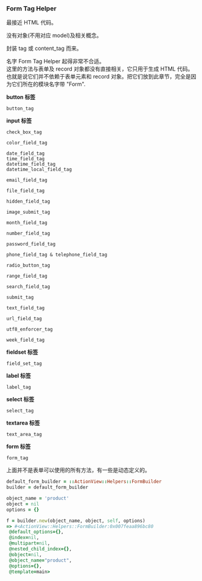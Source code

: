 ### Form Tag Helper

最接近 HTML 代码。

没有对象(不用对应 model)及相关概念。

封装 tag 或 content_tag 而来。

名字 Form Tag Helper 起得非常不合适。
<br>
这里的方法与表单及 record 对象都没有直接相关，它只用于生成 HTML 代码。也就是说它们并不依赖于表单元素和 record 对象。把它们放到此章节，完全是因为它们所在的模块名字带 "Form".

**button 标签**

```
button_tag
```

**input 标签**

```
check_box_tag

color_field_tag

date_field_tag
time_field_tag
datetime_field_tag
datetime_local_field_tag

email_field_tag

file_field_tag

hidden_field_tag

image_submit_tag

month_field_tag

number_field_tag

password_field_tag

phone_field_tag & telephone_field_tag

radio_button_tag

range_field_tag

search_field_tag

submit_tag

text_field_tag

url_field_tag

utf8_enforcer_tag

week_field_tag
```

**fieldset 标签**

```
field_set_tag
```

**label 标签**

```
label_tag
```

**select 标签**

```
select_tag
```

**textarea 标签**

```
text_area_tag
```

**form 标签**

```
form_tag
```

上面并不是表单可以使用的所有方法，有一些是动态定义的。

```ruby
default_form_builder = ::ActionView::Helpers::FormBuilder 
builder = default_form_builder

object_name = 'product'
object = nil 
options = {} 

f = builder.new(object_name, object, self, options)
=> #<ActionView::Helpers::FormBuilder:0x007feaa896bc80
 @default_options={},
 @index=nil,
 @multipart=nil,
 @nested_child_index={},
 @object=nil,
 @object_name="product",
 @options={},
 @template=main>
```
